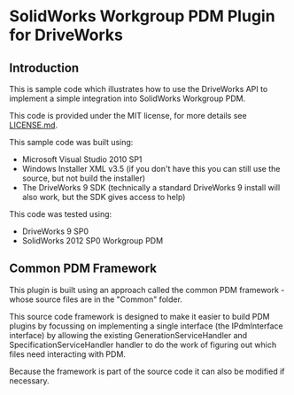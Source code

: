 SolidWorks Workgroup PDM Plugin for DriveWorks
==============================================

Introduction
-----------------------------------------------
This is sample code which illustrates how 
to use the DriveWorks API to implement a simple
integration into SolidWorks Workgroup PDM.

This code is provided under the MIT license,
for more details see [LICENSE.md](https://github.com/DriveWorks/Labs-SolidWorksWorkgroupPDM/blob/master/LICENSE.md).

This sample code was built using:
- Microsoft Visual Studio 2010 SP1
- Windows Installer XML v3.5 (if you don't have this you can still use the source, but not build the installer)
- The DriveWorks 9 SDK (technically a standard DriveWorks 9 install will also work, but the SDK gives access to help)

This code was tested using:
- DriveWorks 9 SP0
- SolidWorks 2012 SP0 Workgroup PDM

Common PDM Framework
-----------------------------------------------
This plugin is built using an approach called the
common PDM framework - whose source files are in
the "Common" folder.

This source code framework is designed to make it
easier to build PDM plugins by focussing on implementing
a single interface (the IPdmInterface interface) by 
allowing the existing GenerationServiceHandler and 
SpecificationServiceHandler handler to do the work
of figuring out which files need interacting with PDM.

Because the framework is part of the source code it can
also be modified if necessary.